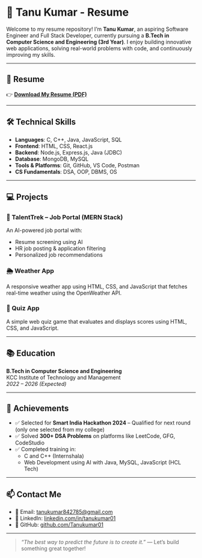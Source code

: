 # 💼 Tanu Kumar - Resume

Welcome to my resume repository! I’m **Tanu Kumar**, an aspiring Software Engineer and Full Stack Developer, currently pursuing a **B.Tech in Computer Science and Engineering (3rd Year)**. I enjoy building innovative web applications, solving real-world problems with code, and continuously improving my skills.

---

## 📄 Resume

👉 [**Download My Resume (PDF)**](./Tanu-resume-new(3).pdf)

---

## 🛠️ Technical Skills

- **Languages**: C, C++, Java, JavaScript, SQL  
- **Frontend**: HTML, CSS, React.js  
- **Backend**: Node.js, Express.js, Java (JDBC)  
- **Database**: MongoDB, MySQL  
- **Tools & Platforms**: Git, GitHub, VS Code, Postman  
- **CS Fundamentals**: DSA, OOP, DBMS, OS  

---

## 💻 Projects

### 🚀 TalentTrek – Job Portal (MERN Stack)
An AI-powered job portal with:
- Resume screening using AI
- HR job posting & application filtering
- Personalized job recommendations

### 🌦️ Weather App
A responsive weather app using HTML, CSS, and JavaScript that fetches real-time weather using the OpenWeather API.

### 🧠 Quiz App
A simple web quiz game that evaluates and displays scores using HTML, CSS, and JavaScript.

---

## 📚 Education

**B.Tech in Computer Science and Engineering**  
KCC Institute of Technology and Management  
*2022 – 2026 (Expected)*

---

## 🏅 Achievements

- ✅ Selected for **Smart India Hackathon 2024** – Qualified for next round (only one selected from my college)  
- ✅ Solved **300+ DSA Problems** on platforms like LeetCode, GFG, CodeStudio  
- ✅ Completed training in:
  - C and C++ (Internshala)
  - Web Development using AI with Java, MySQL, JavaScript (HCL Tech)

---

## 📫 Contact Me

- 📧 Email: [tanukumar842785@gmail.com](mailto:tanukumar842785@gmail.com)  
- 💼 LinkedIn: [linkedin.com/in/tanukumar01](https://linkedin.com/in/tanukumar01)  
- 🐙 GitHub: [github.com/Tanukumar01](https://github.com/Tanukumar01)

---

> _“The best way to predict the future is to create it.”_ — Let’s build something great together!
